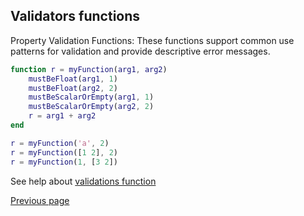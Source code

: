 ## Validators functions

Property Validation Functions:
These functions support common use patterns for validation and provide descriptive error messages.

```matlab
function r = myFunction(arg1, arg2)
    mustBeFloat(arg1, 1)
    mustBeFloat(arg2, 2)
    mustBeScalarOrEmpty(arg1, 1)
    mustBeScalarOrEmpty(arg2, 2)
    r = arg1 + arg2
end
```

```matlab
r = myFunction('a', 2)
r = myFunction([1 2], 2)
r = myFunction(1, [3 2])
```

See help about [validations function](https://nelson-lang.github.io/nelson-website/help/en_US/chapter_validators.html)

[Previous page](FEATURES.md)
